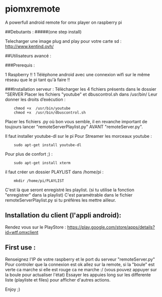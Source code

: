 ﻿﻿piomxremote
===========

A powerfull android remote for omx player on raspberry pi

##Debutants :
#####(one step install) 


Telecharger une image plug and play pour votre carte sd  :
http://www.kentind.ovh/


##Utilisateurs avancé :

###Prerequis :


1 Raspberry !! 
1 Téléphone android avec une connexion wifi sur le même réseau que le pi tant qu'à faire !!

###Installation serveur :
Télècharger les 4 fichiers présents dans le dossier "SERVER
Placer les fichiers "youtube" et dbuscontrol.sh dans /usr/bin/
Leur donner les droits d’exécution :
```
	chmod +x  /usr/bin/youtube
	chmod +x  /usr/bin/dbuscontrol.sh
```
Placer les fichiers .py où bon vous semble, il en revanche important de toujours lancer "remoteServerPlaylist.py" AVANT "remoteServer.py".


Il faut installer youtube-dl sur le pi Pour Streamer les morceaux youtube :

```
	sudo apt-get install youtube-dl
```

Pour plus de confort ;) :
```
	sudo apt-get install xterm
```

il faut créer un dossier PLAYLIST dans /home/pi :
```
	mkdir /home/pi/PLAYLIST
```
C'est là que seront enregistré les playlist. (si tu utilise la fonction "enregistrer" dans la playlist) C'est paramétrable dans le fichier remoteServerPlaylist.py si tu préféres les mettre ailleur.

Installation du client (l'appli android):
-----------------------------------------
Rendez vous sur le PlayStore : https://play.google.com/store/apps/details?id=wtf.omxclient

First use :
-----------
Renseignez l'IP de votre raspberry et le port du serveur "remoteServer.py"
Pour controler que la connexion est ok allez sur la remote, si la "boule" est verte ca marche si elle est rouge ca ne marche :/ (vous pouvez appuyer sur la boule pour actualiser l'état)
Essayer les appuies long sur les differente liste (playliste et files) pour afficher d'autres actions.

Enjoy ;) 





 
